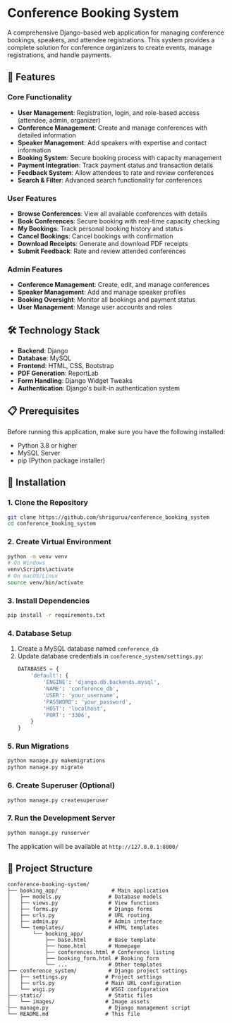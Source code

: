 # Conference Booking System

A comprehensive Django-based web application for managing conference bookings, speakers, and attendee registrations. This system provides a complete solution for conference organizers to create events, manage registrations, and handle payments.

## 🚀 Features

### Core Functionality
- **User Management**: Registration, login, and role-based access (attendee, admin, organizer)
- **Conference Management**: Create and manage conferences with detailed information
- **Speaker Management**: Add speakers with expertise and contact information
- **Booking System**: Secure booking process with capacity management
- **Payment Integration**: Track payment status and transaction details
- **Feedback System**: Allow attendees to rate and review conferences
- **Search & Filter**: Advanced search functionality for conferences

### User Features
- **Browse Conferences**: View all available conferences with details
- **Book Conferences**: Secure booking with real-time capacity checking
- **My Bookings**: Track personal booking history and status
- **Cancel Bookings**: Cancel bookings with confirmation
- **Download Receipts**: Generate and download PDF receipts
- **Submit Feedback**: Rate and review attended conferences

### Admin Features
- **Conference Management**: Create, edit, and manage conferences
- **Speaker Management**: Add and manage speaker profiles
- **Booking Oversight**: Monitor all bookings and payment status
- **User Management**: Manage user accounts and roles

## 🛠️ Technology Stack

- **Backend**: Django
- **Database**: MySQL
- **Frontend**: HTML, CSS, Bootstrap
- **PDF Generation**: ReportLab
- **Form Handling**: Django Widget Tweaks
- **Authentication**: Django's built-in authentication system

## 📋 Prerequisites

Before running this application, make sure you have the following installed:

- Python 3.8 or higher
- MySQL Server
- pip (Python package installer)

## 🚀 Installation

### 1. Clone the Repository
```bash
git clone https://github.com/shriguruu/conference_booking_system
cd conference_booking_system
```

### 2. Create Virtual Environment
```bash
python -m venv venv
# On Windows
venv\Scripts\activate
# On macOS/Linux
source venv/bin/activate
```

### 3. Install Dependencies
```bash
pip install -r requirements.txt
```

### 4. Database Setup
1. Create a MySQL database named `conference_db`
2. Update database credentials in `conference_system/settings.py`:
   ```python
   DATABASES = {
       'default': {
           'ENGINE': 'django.db.backends.mysql',
           'NAME': 'conference_db',
           'USER': 'your_username',
           'PASSWORD': 'your_password',
           'HOST': 'localhost',
           'PORT': '3306',
       }
   }
   ```

### 5. Run Migrations
```bash
python manage.py makemigrations
python manage.py migrate
```

### 6. Create Superuser (Optional)
```bash
python manage.py createsuperuser
```

### 7. Run the Development Server
```bash
python manage.py runserver
```

The application will be available at `http://127.0.0.1:8000/`

## 📁 Project Structure

```
conference-booking-system/
├── booking_app/                 # Main application
│   ├── models.py               # Database models
│   ├── views.py                # View functions
│   ├── forms.py                # Django forms
│   ├── urls.py                 # URL routing
│   ├── admin.py                # Admin interface
│   └── templates/              # HTML templates
│       └── booking_app/
│           ├── base.html       # Base template
│           ├── home.html       # Homepage
│           ├── conferences.html # Conference listing
│           ├── booking_form.html # Booking form
│           └── ...             # Other templates
├── conference_system/          # Django project settings
│   ├── settings.py            # Project settings
│   ├── urls.py                # Main URL configuration
│   └── wsgi.py                # WSGI configuration
├── static/                     # Static files
│   └── images/                # Image assets
├── manage.py                   # Django management script
└── README.md                  # This file
```









